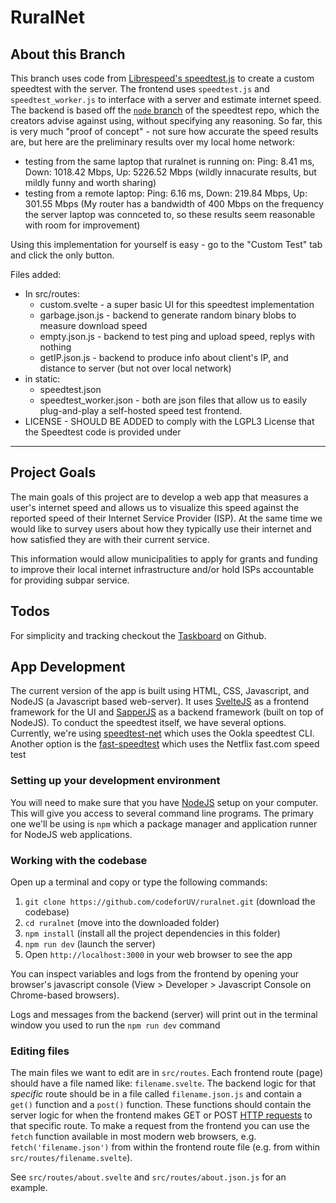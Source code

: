 # RuralNet

## About this Branch

This branch uses code from [Librespeed's speedtest.js](https://github.com/librespeed/speedtest) to create a custom speedtest with the server. The frontend uses `speedtest.js` and `speedtest_worker.js` to interface with a server and estimate internet speed. The backend is based off the [`node` branch](https://github.com/librespeed/speedtest/tree/node) of the speedtest repo, which the creators advise against using, without specifying any reasoning. So far, this is very much "proof of concept" - not sure how accurate the speed results are, but here are the preliminary results over my local home network: 

* testing from the same laptop that ruralnet is running on: Ping: 8.41 ms, Down: 1018.42 Mbps, Up: 5226.52 Mbps (wildly innacurate results, but mildly funny and worth sharing)
* testing from a remote laptop: Ping: 6.16 ms, Down: 219.84 Mbps, Up: 301.55 Mbps (My router has a bandwidth of 400 Mbps on the frequency the server laptop was connceted to, so these results seem reasonable with room for improvement)

Using this implementation for yourself is easy - go to the "Custom Test" tab and click the only button. 

Files added:
* In src/routes:
    * custom.svelte - a super basic UI for this speedtest implementation
    * garbage.json.js - backend to generate random binary blobs to measure download speed
    * empty.json.js - backend to test ping and upload speed, replys with nothing
    * getIP.json.js - backend to produce info about client's IP, and distance to server (but not over local network)
* in static:
    * speedtest.json
    * speedtest_worker.json - both are json files that allow us to easily plug-and-play a self-hosted speed test frontend. 
* LICENSE - SHOULD BE ADDED to comply with the LGPL3 License that the Speedtest code is provided under

--- 

## Project Goals

The main goals of this project are to develop a web app that measures a user's internet speed and allows us to visualize this speed against the reported speed of their Internet Service Provider (ISP). At the same time we would like to survey users about how they typically use their internet and how satisfied they are with their current service.

This information would allow municipalities to apply for grants and funding to improve their local internet infrastructure and/or hold ISPs accountable for providing subpar service.

## Todos

For simplicity and tracking checkout the [Taskboard](https://github.com/codeforUV/ruralnet/projects/1) on Github.

## App Development 

The current version of the app is built using HTML, CSS, Javascript, and NodeJS (a Javascript based web-server). It uses [SvelteJS](https://svelte.dev/) as a frontend framework for the UI and [SapperJS](https://svelte.dev/) as a backend framework (built on top of NodeJS). 
To conduct the speedtest itself, we have several options. Currently, we're using [speedtest-net](https://www.npmjs.com/package/speedtest-net) which uses the Ookla speedtest CLI. Another option is the [fast-speedtest](https://www.npmjs.com/package/fast-speed-test) which uses the Netflix fast.com speed test 

### Setting up your development environment

You will need to make sure that you have [NodeJS](https://nodejs.org/en/) setup on your computer. This will give you access to several command line programs. The primary one we'll be using is `npm` which a package manager and application runner for NodeJS web applications. 

### Working with the codebase

Open up a terminal and copy or type the following commands:

1. `git clone https://github.com/codeforUV/ruralnet.git` (download the codebase)
2. `cd ruralnet` (move into the downloaded folder)
3. `npm install` (install all the project dependencies in this folder)
4. `npm run dev` (launch the server)
5. Open `http://localhost:3000` in your web browser to see the app

You can inspect variables and logs from the frontend by opening your browser's javascript console (View > Developer > Javascript Console on Chrome-based browsers).

Logs and messages from the backend (server) will print out in the terminal window you used to run the `npm run dev` command

### Editing files

The main files we want to edit are in `src/routes`. Each frontend route (page) should have a file named like: `filename.svelte`. The backend logic for that *specific* route should be in a file called `filename.json.js` and contain a `get()` function and a `post()`  function. These functions should contain the server logic for when the frontend makes GET or POST [HTTP requests](https://developer.mozilla.org/en-US/docs/Web/HTTP/Methods) to that specific route. To make a request from the frontend you can use the `fetch` function available in most modern web browsers, e.g. `fetch('filename.json')` from within the frontend route file (e.g. from within `src/routes/filename.svelte`).  

See `src/routes/about.svelte` and `src/routes/about.json.js` for an example.
